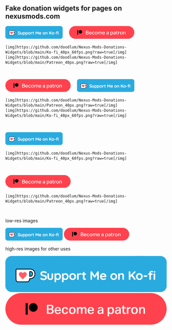 ## Fake donation widgets for pages on nexusmods.com  

![alttext](https://github.com/doodlum/Nexus-Mods-Donations-Widgets/blob/main/Ko-fi_40px_60fps.png)&nbsp;&nbsp;&nbsp;&nbsp;&nbsp;![alttext](https://github.com/doodlum/Nexus-Mods-Donations-Widgets/blob/main/Patreon_40px.png)
```
[img]https://github.com/doodlum/Nexus-Mods-Donations-Widgets/blob/main/Ko-fi_40px_60fps.png?raw=true[/img]      [img]https://github.com/doodlum/Nexus-Mods-Donations-Widgets/blob/main/Patreon_40px.png?raw=true[/img]
```
&nbsp;

![alttext](https://github.com/doodlum/Nexus-Mods-Donations-Widgets/blob/main/Patreon_40px.png)&nbsp;&nbsp;&nbsp;&nbsp;&nbsp;![alttext](https://github.com/doodlum/Nexus-Mods-Donations-Widgets/blob/main/Ko-fi_40px_60fps.png)
```
[img]https://github.com/doodlum/Nexus-Mods-Donations-Widgets/blob/main/Patreon_40px.png?raw=true[/img]      [img]https://github.com/doodlum/Nexus-Mods-Donations-Widgets/blob/main/Ko-fi_40px_60fps.png?raw=true[/img]
```
&nbsp;

![alttext](https://github.com/doodlum/Nexus-Mods-Donations-Widgets/blob/main/Ko-fi_40px_60fps.png)
```
[img]https://github.com/doodlum/Nexus-Mods-Donations-Widgets/blob/main/Ko-fi_40px_60fps.png?raw=true[/img]
```
&nbsp;

![alttext](https://github.com/doodlum/Nexus-Mods-Donations-Widgets/blob/main/Patreon_40px.png)
```
[img]https://github.com/doodlum/Nexus-Mods-Donations-Widgets/blob/main/Patreon_40px.png?raw=true[/img]
```
&nbsp;

low-res images


![alttext](https://github.com/doodlum/Nexus-Mods-Donations-Widgets/blob/main/Ko-fi_40px_60fps.png)
![alttext](https://github.com/doodlum/Nexus-Mods-Donations-Widgets/blob/main/Patreon_40px.png)
&nbsp;



high-res images for other uses


![alttext](https://github.com/doodlum/Nexus-Mods-Donations-Widgets/blob/main/Ko-fi_140px_60fps.png)
![alttext](https://github.com/doodlum/Nexus-Mods-Donations-Widgets/blob/main/Patreon_140px.png)
